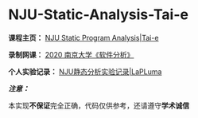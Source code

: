 # NJU-Static-Analysis-Tai-e

**课程主页：** [NJU Static Program Analysis|Tai-e](https://tai-e.pascal-lab.net/lectures.html)

**录制网课：** [2020 南京大学《软件分析》](https://www.bilibili.com/video/BV1b7411K7P4/?vd_source=fc23b6ec68b2b8052f5183bcf52d7c2c)

**个人实验记录：** [NJU静态分析实验记录|LaPLuma](https://la-pluma.github.io/categories/NJU%E9%9D%99%E6%80%81%E5%88%86%E6%9E%90%E5%AE%9E%E9%AA%8C%E8%AE%B0%E5%BD%95/)

***注意：***

本实现**不保证**完全正确，代码仅供参考，还请遵守**学术诚信** 